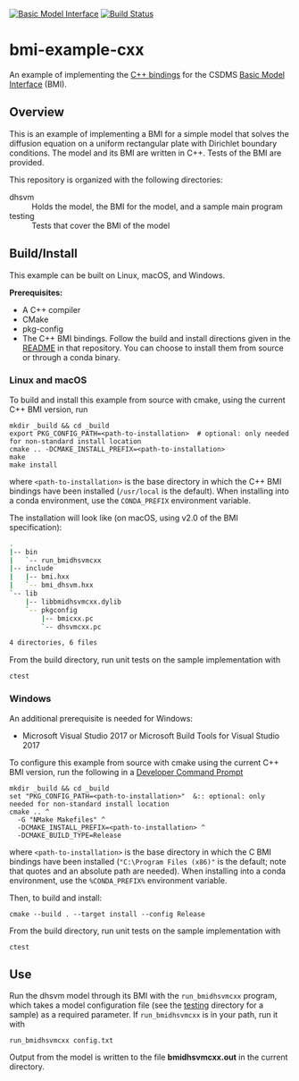 [![Basic Model Interface](https://img.shields.io/badge/CSDMS-Basic%20Model%20Interface-green.svg)](https://bmi.readthedocs.io/)
[![Build Status](https://travis-ci.org/csdms/bmi-example-cxx.svg?branch=master)](https://travis-ci.org/csdms/bmi-example-cxx)

# bmi-example-cxx

An example of implementing the
[C++ bindings](https://github.com/csdms/bmi-cxx)
for the CSDMS
[Basic Model Interface](https://bmi-spec.readthedocs.io) (BMI).


## Overview

This is an example of implementing a BMI for a simple model
that solves the diffusion equation
on a uniform rectangular plate
with Dirichlet boundary conditions.
The model and its BMI are written in C++.
Tests of the BMI are provided.

This repository is organized with the following directories:

<dl>
    <dt>dhsvm</dt>
	<dd>Holds the model, the BMI for the model, and a sample main program</dd>
	<dt>testing</dt>
	<dd>Tests that cover the BMI of the model</dd>
</dl>

## Build/Install

This example can be built on Linux, macOS, and Windows.

**Prerequisites:**
* A C++ compiler
* CMake
* pkg-config
* The C++ BMI bindings. Follow the build and install directions
  given in the
  [README](https://github.com/csdms/bmi-cxx/blob/master/README.md)
  in that repository. You can choose to install them from source or
  through a conda binary.

### Linux and macOS

To build and install this example from source with cmake,
using the current C++ BMI version, run

    mkdir _build && cd _build
    export PKG_CONFIG_PATH=<path-to-installation>  # optional: only needed for non-standard install location
    cmake .. -DCMAKE_INSTALL_PREFIX=<path-to-installation>
    make
    make install

where `<path-to-installation>` is the base directory
in which the C++ BMI bindings have been installed
(`/usr/local` is the default).
When installing into a conda environment,
use the `CONDA_PREFIX` environment variable.

The installation will look like
(on macOS, using v2.0 of the BMI specification):

```bash
.
|-- bin
|   `-- run_bmidhsvmcxx
|-- include
|   |-- bmi.hxx
|   `-- bmi_dhsvm.hxx
`-- lib
    |-- libbmidhsvmcxx.dylib
    `-- pkgconfig
        |-- bmicxx.pc
        `-- dhsvmcxx.pc

4 directories, 6 files
```

From the build directory,
run unit tests on the sample implementation with

    ctest

### Windows

An additional prerequisite is needed for Windows:

* Microsoft Visual Studio 2017 or Microsoft Build Tools for Visual Studio 2017

To configure this example from source with cmake
using the current C++ BMI version,
run the following in a [Developer Command Prompt](https://docs.microsoft.com/en-us/dotnet/framework/tools/developer-command-prompt-for-vs)

    mkdir _build && cd _build
    set "PKG_CONFIG_PATH=<path-to-installation>"  &:: optional: only needed for non-standard install location
    cmake .. ^
	  -G "NMake Makefiles" ^
	  -DCMAKE_INSTALL_PREFIX=<path-to-installation> ^
	  -DCMAKE_BUILD_TYPE=Release

where `<path-to-installation>` is the base directory
in which the C BMI bindings have been installed
(`"C:\Program Files (x86)"` is the default;
note that quotes and an absolute path are needed).
When installing into a conda environment,
use the `%CONDA_PREFIX%` environment variable.

Then, to build and install:

	cmake --build . --target install --config Release

From the build directory,
run unit tests on the sample implementation with

    ctest


## Use

Run the dhsvm model through its BMI with the `run_bmidhsvmcxx` program,
which takes a model configuration file
(see the [testing](./testing) directory for a sample)
as a required parameter.
If `run_bmidhsvmcxx` is in your path, run it with

    run_bmidhsvmcxx config.txt

Output from the model is written to the file **bmidhsvmcxx.out**
in the current directory.
